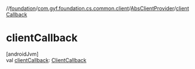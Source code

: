 //[foundation](../../../index.md)/[com.gyf.foundation.cs.common.client](../index.md)/[AbsClientProvider](index.md)/[clientCallback](client-callback.md)

# clientCallback

[androidJvm]\
val [clientCallback](client-callback.md): [ClientCallback](../../com.gyf.foundation.cs.common.client.callback/-client-callback/index.md)